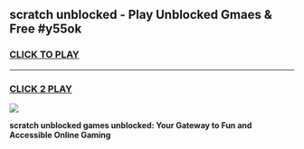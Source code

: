 
## scratch unblocked - Play Unblocked Gmaes & Free #y55ok
<h3>
<a href="https://news.freeplayer.one?title=scratch_unblocked&ref=03M">CLICK TO PLAY</a></h3>
<hr>

<h3>
<a href="https://news.freeplayer.one?title=scratch_unblocked&ref=03M">CLICK 2 PLAY</a>
  
</h3>

<a href="https://news.freeplayer.one?title=scratch_unblocked&ref=03M"><img src="https://clearcache.store/games.png"></a>


**scratch unblocked games unblocked: Your Gateway to Fun and Accessible Online Gaming**
